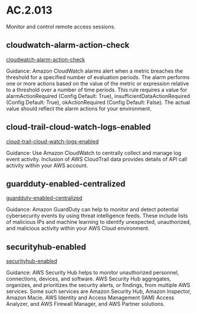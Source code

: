 # AC.2.013
Monitor and control remote access sessions.

##  cloudwatch-alarm-action-check
[cloudwatch-alarm-action-check](https://docs.aws.amazon.com/config/latest/developerguide/cloudwatch-alarm-action-check.html)

Guidance:
Amazon CloudWatch alarms alert when a metric breaches the threshold for a specified number of evaluation periods. The alarm performs one or more actions based on the value of the metric or expression relative to a threshold over a number of time periods. This rule requires a value for alarmActionRequired (Config Default: True), insufficientDataActionRequired (Config Default: True), okActionRequired (Config Default: False). The actual value should reflect the alarm actions for your environment.

##  cloud-trail-cloud-watch-logs-enabled
[cloud-trail-cloud-watch-logs-enabled](https://docs.aws.amazon.com/config/latest/developerguide/cloud-trail-cloud-watch-logs-enabled.html)

Guidance:
Use Amazon CloudWatch to centrally collect and manage log event activity. Inclusion of AWS CloudTrail data provides details of API call activity within your AWS account.

##  guardduty-enabled-centralized
[guardduty-enabled-centralized](https://docs.aws.amazon.com/config/latest/developerguide/guardduty-enabled-centralized.html)

Guidance:
Amazon GuardDuty can help to monitor and detect potential cybersecurity events by using threat intelligence feeds. These include lists of malicious IPs and machine learning to identify unexpected, unauthorized, and malicious activity within your AWS Cloud environment.

##  securityhub-enabled
[securityhub-enabled](https://docs.aws.amazon.com/config/latest/developerguide/securityhub-enabled.html)

Guidance:
AWS Security Hub helps to monitor unauthorized personnel, connections, devices, and software. AWS Security Hub aggregates, organizes, and prioritizes the security alerts, or findings, from multiple AWS services. Some such services are Amazon Security Hub, Amazon Inspector, Amazon Macie, AWS Identity and Access Management (IAM) Access Analyzer, and AWS Firewall Manager, and AWS Partner solutions.
